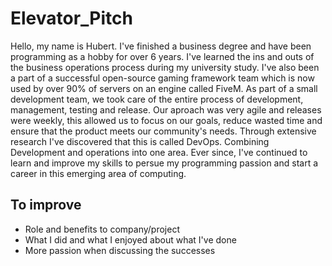 # Elevator_Pitch

Hello, my name is Hubert. I've finished a business degree and have been programming as a hobby for over 6 years. I've learned the ins and outs of the business operations process during my university study. I've also been a part of a successful open-source gaming framework team which is now used by over 90% of servers on an engine called FiveM. As part of a small development team, we took care of the entire process of development, management, testing and release. Our aproach was very agile and releases were weekly, this allowed us to focus on our goals, reduce wasted time and ensure that the product meets our community's needs. Through extensive research I've discovered that this is called DevOps. Combining Development and operations into one area. Ever since, I've continued to learn and improve my skills to persue my programming passion and start a career in this emerging area of computing.

## To improve

- Role and benefits to company/project
- What I did and what I enjoyed about what I've done
- More passion when discussing the successes
